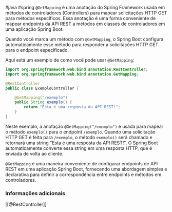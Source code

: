 #java #spring 
`@GetMapping` é uma anotação do Spring Framework usada em métodos de controladores (Controllers) para mapear solicitações HTTP GET para métodos específicos. Essa anotação é uma forma conveniente de mapear endpoints da API REST a métodos em classes de controladores em uma aplicação Spring Boot.

Quando você marca um método com `@GetMapping`, o Spring Boot configura automaticamente esse método para responder a solicitações HTTP GET para o endpoint especificado.

Aqui está um exemplo de como você pode usar `@GetMapping`:

```java
import org.springframework.web.bind.annotation.RestController;
import org.springframework.web.bind.annotation.GetMapping;

@RestController
public class ExemploController {

    @GetMapping("/exemplo")
    public String exemplo() {
        return "Esta é uma resposta da API REST!";
    }
}
```

Neste exemplo, a anotação `@GetMapping("/exemplo")` é usada para mapear o método `exemplo()` para o endpoint `/exemplo`. Quando uma solicitação HTTP GET é feita para `/exemplo`, o método `exemplo()` será chamado e retornará uma string "Esta é uma resposta da API REST!". O Spring Boot automaticamente converte essa string em uma resposta HTTP, que é enviada de volta ao cliente.

`@GetMapping` é uma maneira conveniente de configurar endpoints de API REST em uma aplicação Spring Boot, fornecendo uma abordagem simples e declarativa para definir a correspondência entre endpoints e métodos em controladores.

### Informações adicionais 

[[@RestController]]